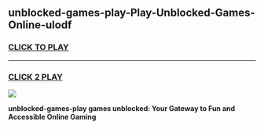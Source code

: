 
## unblocked-games-play-Play-Unblocked-Games-Online-ulodf
<h3>
<a href="https://premium76.site?title=unblocked-games-play&ref=24A">CLICK TO PLAY</a></h3>
<hr>

<h3>
<a href="https://premium76.site?title=unblocked-games-play&ref=24A">CLICK 2 PLAY</a>
  
</h3>

<a href="https://premium76.site?title=unblocked-games-play&ref=24A"><img src="https://clearcache.store/games.png"></a>


**unblocked-games-play games unblocked: Your Gateway to Fun and Accessible Online Gaming**

